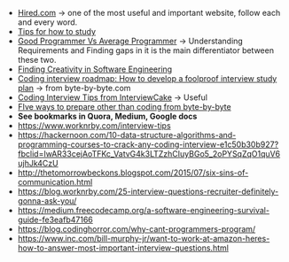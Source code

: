 - [Hired.com](https://hired.com/blog/candidates/how-to-effectively-prepare-for-technical-interviews/) -> one of the most useful and important website, follow each and every word.
- [Tips for how to study](https://haseebq.com/how-to-break-into-tech-job-hunting-and-interviews/#general-study)
- [Good Programmer Vs Average Programmer](https://hackernoon.com/good-programmer-vs-average-programmer-4a398889fe68) -> Understanding Requirements and Finding gaps in it is the main differentiator between these two.
- [Finding Creativity in Software Engineering](https://hackernoon.com/finding-creativity-in-software-engineering-5f20193ae54c)
- [Coding interview roadmap: How to develop a foolproof interview study plan](https://www.byte-by-byte.com/interview-roadmap/) -> from byte-by-byte.com
- [Coding Interview Tips from InterviewCake](https://www.interviewcake.com/coding-interview-tips) -> Useful
- [FIve ways to prepare other than coding from byte-by-byte](https://www.byte-by-byte.com/5-ways-to-prepare-for-your-coding-interview-other-than-coding/?utm_source=autoresponder&utm_medium=email&utm_campaign=new-subscribers&ck_subscriber_id=238790999)
- **See bookmarks in Quora, Medium, Google docs**
- https://www.worknrby.com/interview-tips
- https://hackernoon.com/10-data-structure-algorithms-and-programming-courses-to-crack-any-coding-interview-e1c50b30b927?fbclid=IwAR33cejAoTFKc_VatvG4k3LTZzhCIuyBGo5_2oPYSqZqO1quV6ujhJk4CzU
- http://thetomorrowbeckons.blogspot.com/2015/07/six-sins-of-communication.html
- https://blog.worknrby.com/25-interview-questions-recruiter-definitely-gonna-ask-you/
- https://medium.freecodecamp.org/a-software-engineering-survival-guide-fe3eafb47166
- https://blog.codinghorror.com/why-cant-programmers-program/
- https://www.inc.com/bill-murphy-jr/want-to-work-at-amazon-heres-how-to-answer-most-important-interview-questions.html
